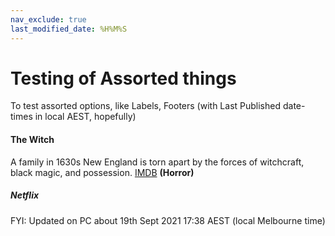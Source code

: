 ```yaml
---
nav_exclude: true
last_modified_date: %H%M%S  
---
```


# Testing of Assorted things
To test assorted options, like Labels, Footers (with Last Published date-times in local AEST, hopefully)
#### The Witch
A family in 1630s New England is torn apart by the forces of witchcraft, black magic, and possession.
[IMDB](https://www.imdb.com/title/tt4263482/)  **(Horror)**
##### Netflix
FYI: Updated on PC about 19th Sept 2021 17:38  AEST (local Melbourne time)

